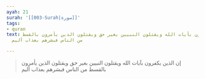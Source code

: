 ```yaml
---
ayah: 21
surah: '[[003-Surah|سورة]]'
tags:
- quran
text: إن الذين يكفرون بآيات الله ويقتلون النبيين بغير حق ويقتلون الذين يأمرون بالقسط
  من الناس فبشرهم بعذاب أليم

---
```

> إن الذين يكفرون بآيات الله ويقتلون النبيين بغير حق ويقتلون الذين يأمرون بالقسط من الناس فبشرهم بعذاب أليم
